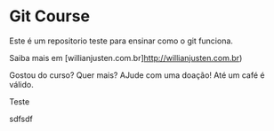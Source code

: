 # Git Course
Este é um repositorio teste para ensinar como o git funciona.

Saiba mais em [willianjusten.com.br]http://willianjusten.com.br)

Gostou do curso? Quer mais? AJude com uma doação! Até um café é válido.

Teste

sdfsdf